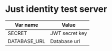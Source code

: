 # Just identity test server
|Var name    |Value                                  |
|------------|---------------------------------------|
|SECRET      | JWT secret key                        |
|DATABASE_URL| Database url                          |
